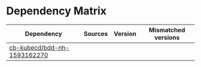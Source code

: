 # Dependency Matrix

Dependency | Sources | Version | Mismatched versions
---------- | ------- | ------- | -------------------
[cb-kubecd/bdd-nh-1593162270](https://github.com/cb-kubecd/bdd-nh-1593162270.git) |  | []() | 
